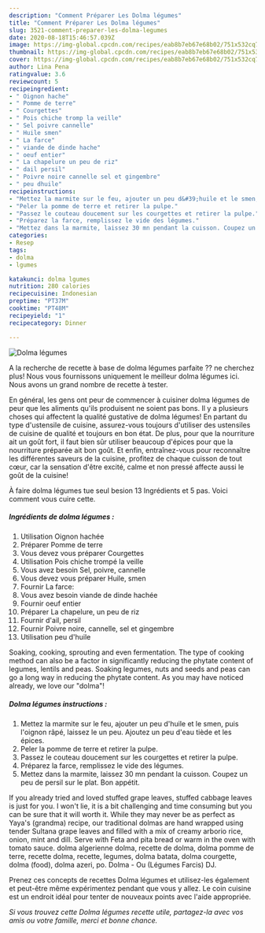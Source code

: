 ```yaml
---
description: "Comment Préparer Les Dolma légumes"
title: "Comment Préparer Les Dolma légumes"
slug: 3521-comment-preparer-les-dolma-legumes
date: 2020-08-18T15:46:57.039Z
image: https://img-global.cpcdn.com/recipes/eab8b7eb67e68b02/751x532cq70/dolma-legumes-photo-principale-de-la-recette.jpg
thumbnail: https://img-global.cpcdn.com/recipes/eab8b7eb67e68b02/751x532cq70/dolma-legumes-photo-principale-de-la-recette.jpg
cover: https://img-global.cpcdn.com/recipes/eab8b7eb67e68b02/751x532cq70/dolma-legumes-photo-principale-de-la-recette.jpg
author: Lina Pena
ratingvalue: 3.6
reviewcount: 5
recipeingredient:
- " Oignon hache"
- " Pomme de terre"
- " Courgettes"
- " Pois chiche tromp la veille"
- " Sel poivre cannelle"
- " Huile smen"
- " La farce"
- " viande de dinde hache"
- " oeuf entier"
- " La chapelure un peu de riz"
- " dail persil"
- " Poivre noire cannelle sel et gingembre"
- " peu dhuile"
recipeinstructions:
- "Mettez la marmite sur le feu, ajouter un peu d&#39;huile et le smen, puis l&#39;oignon râpé, laissez le un peu. Ajoutez un peu d&#39;eau tiède et les épices."
- "Peler la pomme de terre et retirer la pulpe."
- "Passez le couteau doucement sur les courgettes et retirer la pulpe."
- "Préparez la farce, remplissez le vide des légumes."
- "Mettez dans la marmite, laissez 30 mn pendant la cuisson. Coupez un peu de persil sur le plat. Bon appétit."
categories:
- Resep
tags:
- dolma
- lgumes

katakunci: dolma lgumes 
nutrition: 280 calories
recipecuisine: Indonesian
preptime: "PT37M"
cooktime: "PT48M"
recipeyield: "1"
recipecategory: Dinner

---
```



![Dolma légumes](https://img-global.cpcdn.com/recipes/eab8b7eb67e68b02/751x532cq70/dolma-legumes-photo-principale-de-la-recette.jpg)

A la recherche de recette à base de dolma légumes parfaite ?? ne cherchez plus! Nous vous fournissons uniquement le meilleur dolma légumes ici. Nous avons un grand nombre de recette à tester.

En général, les gens ont peur de commencer à cuisiner dolma légumes de peur que les aliments qu'ils produisent ne soient pas bons. Il y a plusieurs choses qui affectent la qualité gustative de dolma légumes! En partant du type d'ustensile de cuisine, assurez-vous toujours d'utiliser des ustensiles de cuisine de qualité et toujours en bon état. De plus, pour que la nourriture ait un goût fort, il faut bien sûr utiliser beaucoup d'épices pour que la nourriture préparée ait bon goût. Et enfin, entraînez-vous pour reconnaître les différentes saveurs de la cuisine, profitez de chaque cuisson de tout cœur, car la sensation d'être excité, calme et non pressé affecte aussi le goût de la cuisine!

<!--inarticleads1-->

À faire dolma légumes tue seul besion 13 Ingrédients et 5 pas. Voici comment vous cuire cette.

##### Ingrédients de dolma légumes :

1. Utilisation  Oignon hachée
1. Préparer  Pomme de terre
1. Vous devez vous préparer  Courgettes
1. Utilisation  Pois chiche trompé la veille
1. Vous avez besoin  Sel, poivre, cannelle
1. Vous devez vous préparer  Huile, smen
1. Fournir  La farce:
1. Vous avez besoin  viande de dinde hachée
1. Fournir  oeuf entier
1. Préparer  La chapelure, un peu de riz
1. Fournir  d&#39;ail, persil
1. Fournir  Poivre noire, cannelle, sel et gingembre
1. Utilisation  peu d&#39;huile


Soaking, cooking, sprouting and even fermentation. The type of cooking method can also be a factor in significantly reducing the phytate content of legumes, lentils and peas. Soaking legumes, nuts and seeds and peas can go a long way in reducing the phytate content. As you may have noticed already, we love our &#34;dolma&#34;! 

<!--inarticleads2-->

##### Dolma légumes instructions :

1. Mettez la marmite sur le feu, ajouter un peu d&#39;huile et le smen, puis l&#39;oignon râpé, laissez le un peu. Ajoutez un peu d&#39;eau tiède et les épices.
1. Peler la pomme de terre et retirer la pulpe.
1. Passez le couteau doucement sur les courgettes et retirer la pulpe.
1. Préparez la farce, remplissez le vide des légumes.
1. Mettez dans la marmite, laissez 30 mn pendant la cuisson. Coupez un peu de persil sur le plat. Bon appétit.


If you already tried and loved stuffed grape leaves, stuffed cabbage leaves is just for you. I won&#39;t lie, it is a bit challenging and time consuming but you can be sure that it will worth it. While they may never be as perfect as Yaya&#39;s (grandma) recipe, our traditional dolmas are hand wrapped using tender Sultana grape leaves and filled with a mix of creamy arborio rice, onion, mint and dill. Serve with Feta and pita bread or warm in the oven with tomato sauce. dolma algerienne dolma, recette de dolma, dolma pomme de terre, recette dolma, recette, legumes, dolma batata, dolma courgette, dolma (food), dolma azeri, po. Dolma - Ou (Légumes Farcis) DJ. 

<!--inarticleads1-->

<p>
Prenez ces concepts de recettes Dolma légumes et utilisez-les également et peut-être même expérimentez pendant que vous y allez. Le coin cuisine est un endroit idéal pour tenter de nouveaux points avec l'aide appropriée.
</p>

<p>
<i>Si vous trouvez cette Dolma légumes recette utile, partagez-la avec vos amis ou votre famille, merci et bonne chance.</i>
</p>
